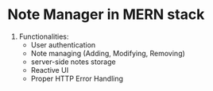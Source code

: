 # Note Manager in MERN stack

1. Functionalities:
   - User authentication
   - Note managing (Adding, Modifying, Removing)
   - server-side notes storage
   - Reactive UI
   - Proper HTTP Error Handling
